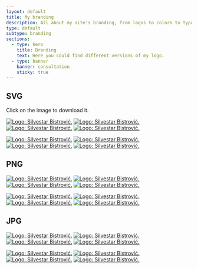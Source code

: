 ```yaml
---
layout: default
title: My branding
description: All about my site's branding, from logos to colors to typography.
type: default
subtype: branding
sections:
  - type: hero
    title: Branding
    text: Here you could find different versions of my logo.
  - type: banner
    banner: consultation
    sticky: true
---
```


## SVG

Click on the image to download it.

[![Logo: Silvestar Bistrović.](/gfx/svg/logo-SB-000-12E09F.svg)](/gfx/svg/logo-SB-000-12E09F.svg)
[![Logo: Silvestar Bistrović.](/gfx/svg/logo-SB-000-FF3366.svg)](/gfx/svg/logo-SB-000-FF3366.svg)
[![Logo: Silvestar Bistrović.](/gfx/svg/logo-SB-12E09F-000.svg)](/gfx/svg/logo-SB-12E09F-000.svg)
[![Logo: Silvestar Bistrović.](/gfx/svg/logo-SB-FF3366-000.svg)](/gfx/svg/logo-SB-FF3366-000.svg)

[![Logo: Silvestar Bistrović.](/gfx/svg/logo-000-12E09F.svg)](/gfx/svg/logo-000-12E09F.svg)
[![Logo: Silvestar Bistrović.](/gfx/svg/logo-000-FF3366.svg)](/gfx/svg/logo-000-FF3366.svg)
[![Logo: Silvestar Bistrović.](/gfx/svg/logo-12E09F-000.svg)](/gfx/svg/logo-12E09F-000.svg)
[![Logo: Silvestar Bistrović.](/gfx/svg/logo-FF3366-000.svg)](/gfx/svg/logo-FF3366-000.svg)

## PNG

[![Logo: Silvestar Bistrović.](/gfx/png/logo-SB-000-12E09F.png)](/gfx/png/logo-SB-000-12E09F.png)
[![Logo: Silvestar Bistrović.](/gfx/png/logo-SB-000-FF3366.png)](/gfx/png/logo-SB-000-FF3366.png)
[![Logo: Silvestar Bistrović.](/gfx/png/logo-SB-12E09F-000.png)](/gfx/png/logo-SB-12E09F-000.png)
[![Logo: Silvestar Bistrović.](/gfx/png/logo-SB-FF3366-000.png)](/gfx/png/logo-SB-FF3366-000.png)

[![Logo: Silvestar Bistrović.](/gfx/png/logo-000-12E09F.png)](/gfx/png/logo-000-12E09F.png)
[![Logo: Silvestar Bistrović.](/gfx/png/logo-000-FF3366.png)](/gfx/png/logo-000-FF3366.png)
[![Logo: Silvestar Bistrović.](/gfx/png/logo-12E09F-000.png)](/gfx/png/logo-12E09F-000.png)
[![Logo: Silvestar Bistrović.](/gfx/png/logo-FF3366-000.png)](/gfx/png/logo-FF3366-000.png)

## JPG

[![Logo: Silvestar Bistrović.](/gfx/jpg/logo-SB-000-12E09F.jpg)](/gfx/jpg/logo-SB-000-12E09F.jpg)
[![Logo: Silvestar Bistrović.](/gfx/jpg/logo-SB-000-FF3366.jpg)](/gfx/jpg/logo-SB-000-FF3366.jpg)
[![Logo: Silvestar Bistrović.](/gfx/jpg/logo-SB-12E09F-000.jpg)](/gfx/jpg/logo-SB-12E09F-000.jpg)
[![Logo: Silvestar Bistrović.](/gfx/jpg/logo-SB-FF3366-000.jpg)](/gfx/jpg/logo-SB-FF3366-000.jpg)

[![Logo: Silvestar Bistrović.](/gfx/jpg/logo-000-12E09F.jpg)](/gfx/jpg/logo-000-FF3366.jpg)
[![Logo: Silvestar Bistrović.](/gfx/jpg/logo-000-FF3366.jpg)](/gfx/jpg/logo-000-FF3366.jpg)
[![Logo: Silvestar Bistrović.](/gfx/jpg/logo-12E09F-000.jpg)](/gfx/jpg/logo-12E09F-000.jpg)
[![Logo: Silvestar Bistrović.](/gfx/jpg/logo-FF3366-000.jpg)](/gfx/jpg/logo-FF3366-000.jpg)
